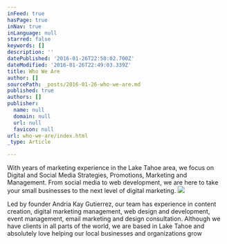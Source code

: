 ```yaml
---
inFeed: true
hasPage: true
inNav: true
inLanguage: null
starred: false
keywords: []
description: ''
datePublished: '2016-01-26T22:50:02.700Z'
dateModified: '2016-01-26T22:49:03.339Z'
title: Who We Are
author: []
sourcePath: _posts/2016-01-26-who-we-are.md
published: true
authors: []
publisher:
  name: null
  domain: null
  url: null
  favicon: null
url: who-we-are/index.html
_type: Article

---
```

With years of marketing experience in the Lake Tahoe area, we focus on Digital and Social Media Strategies, Promotions, Marketing and Management. From social media to web development, we are here to take your small businesses to the next level of digital marketing.
![](https://the-grid-user-content.s3-us-west-2.amazonaws.com/92e7a6e7-354c-4c6d-8133-ce668dd131a7.jpg)

Led by founder Andria Kay Gutierrez, our team has experience in content creation, digital marketing management, web design and development, event management, email marketing and design consultation. Although we have clients in all parts of the world, we are based in Lake Tahoe and absolutely love helping our local businesses and organizations grow